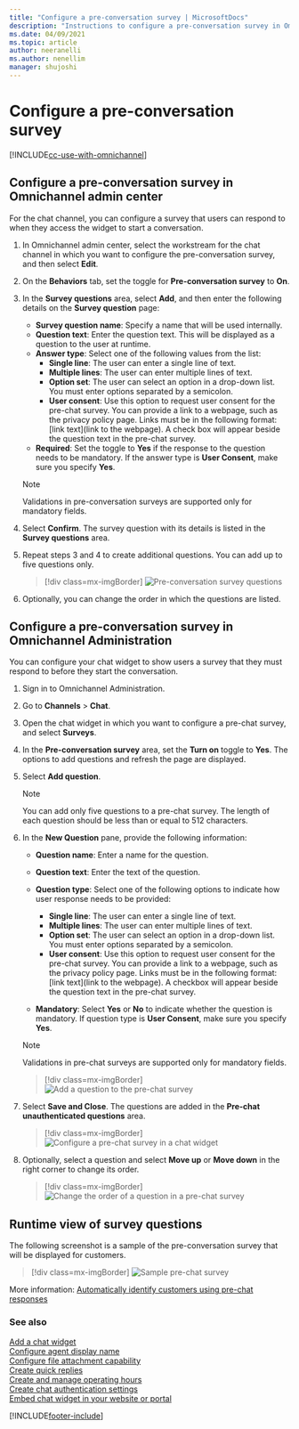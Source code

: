 ```yaml
---
title: "Configure a pre-conversation survey | MicrosoftDocs"
description: "Instructions to configure a pre-conversation survey in Omnichannel for Customer Service."
ms.date: 04/09/2021
ms.topic: article
author: neeranelli
ms.author: nenellim
manager: shujoshi
---
```


# Configure a pre-conversation survey

[!INCLUDE[cc-use-with-omnichannel](../includes/cc-use-with-omnichannel.md)]

## Configure a pre-conversation survey in Omnichannel admin center

For the chat channel, you can configure a survey that users can respond to when they access the widget to start a conversation.

1. In Omnichannel admin center, select the workstream for the chat channel in which you want to configure the pre-conversation survey, and then select **Edit**.
2. On the **Behaviors** tab, set the toggle for **Pre-conversation survey** to **On**.
3. In the **Survey questions** area, select **Add**, and then enter the following details on the **Survey question** page:
   - **Survey question name**: Specify a name that will be used internally.
   - **Question text**: Enter the question text. This will be displayed as a question to the user at runtime.
   - **Answer type**: Select one of the following values from the list:
        - **Single line**: The user can enter a single line of text.
        - **Multiple lines**: The user can enter multiple lines of text.
        - **Option set**: The user can select an option in a drop-down list. You must enter options separated by a semicolon.
        - **User consent**: Use this option to request user consent for the pre-chat survey. You can provide a link to a webpage, such as the privacy policy page. Links must be in the following format: [link text](link to the webpage). A check box will appear beside the question text in the pre-chat survey.
    - **Required**: Set the toggle to **Yes** if the response to the question needs to be mandatory. If the answer type is **User Consent**, make sure you specify **Yes**.

    > [!NOTE]
    > Validations in pre-conversation surveys are supported only for mandatory fields.

4. Select **Confirm**. The survey question with its details is listed in the **Survey questions** area.
5. Repeat steps 3 and 4 to create additional questions. You can add up to five questions only.

    > [!div class=mx-imgBorder]
    > ![Pre-conversation survey questions](media/ocac-pre-conversation-questions.png "Pre-conversation survey questions")

6. Optionally, you can change the order in which the questions are listed.


## Configure a pre-conversation survey in Omnichannel Administration

You can configure your chat widget to show users a survey that they must respond to before they start the conversation.

1. Sign in to Omnichannel Administration.
2. Go to **Channels** &gt; **Chat**.
3. Open the chat widget in which you want to configure a pre-chat survey, and select **Surveys**.
4. In the **Pre-conversation survey** area, set the **Turn on** toggle to **Yes**. The options to add questions and refresh the page are displayed.
5. Select **Add question**.

    > [!NOTE]
    > You can add only five questions to a pre-chat survey. The length of each question should be less than or equal to 512 characters.

6. In the **New Question** pane, provide the following information:

    - **Question name**: Enter a name for the question.
    - **Question text**: Enter the text of the question.
    - **Question type**: Select one of the following options to indicate how user response needs to be provided:

        - **Single line**: The user can enter a single line of text.
        - **Multiple lines**: The user can enter multiple lines of text.
        - **Option set**: The user can select an option in a drop-down list. You must enter options separated by a semicolon.
        - **User consent**: Use this option to request user consent for the pre-chat survey. You can provide a link to a webpage, such as the privacy policy page. Links must be in the following format: [link text](link to the webpage). A checkbox will appear beside the question text in the pre-chat survey.

    - **Mandatory**: Select **Yes** or **No** to indicate whether the question is mandatory. If question type is **User Consent**, make sure you specify **Yes**.

    > [!NOTE]
    > Validations in pre-chat surveys are supported only for mandatory fields.
    

    > [!div class=mx-imgBorder]
    > ![Add a question to the pre-chat survey](media/oc-add-chat-question.png "Add a question to the pre-chat survey")

7. Select **Save and Close**. The questions are added in the **Pre-chat unauthenticated questions** area.
  
    > [!div class=mx-imgBorder]
    > ![Configure a pre-chat survey in a chat widget](media/oc-chat-widget-survey-tab.png "Configure a pre-chat survey in a chat widget")

8. Optionally, select a question and select **Move up** or **Move down** in the right corner to change its order.

    > [!div class=mx-imgBorder]
    > ![Change the order of a question in a pre-chat survey](media/oc-change-question-order.png "Change the order of a question in a pre-chat survey")

## Runtime view of survey questions

The following screenshot is a sample of the pre-conversation survey that will be displayed for customers.

> [!div class=mx-imgBorder]
> ![Sample pre-chat survey](media/oc-pre-chat-survey.png "Sample pre-chat survey")

More information: [Automatically identify customers using pre-chat responses](record-identification-rule.md)

### See also

[Add a chat widget](add-chat-widget.md) <br>
[Configure agent display name](agent-display-name.md)<br>
[Configure file attachment capability](configure-file-attachment.md)<br>
[Create quick replies](create-quick-replies.md) <br>
[Create and manage operating hours](create-operating-hours.md) <br>
[Create chat authentication settings](create-chat-auth-settings.md) <br>
[Embed chat widget in your website or portal](embed-chat-widget-portal.md)


[!INCLUDE[footer-include](../includes/footer-banner.md)]
